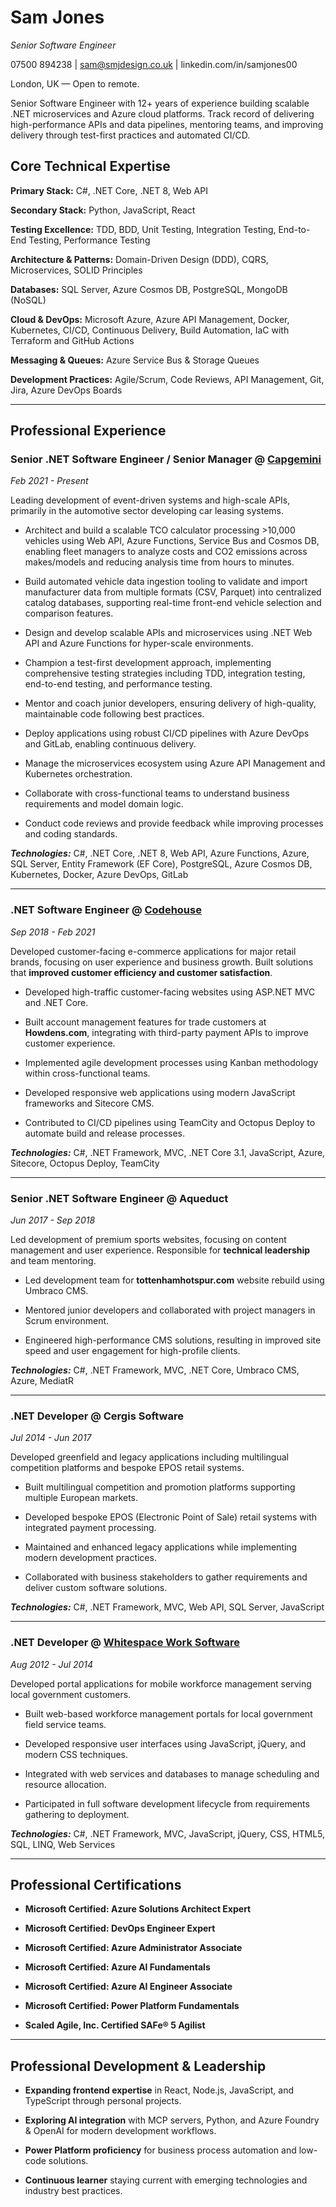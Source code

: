 # Sam Jones
_Senior Software Engineer_

07500 894238 | sam@smjdesign.co.uk | linkedin.com/in/samjones00

London, UK — Open to remote.

Senior Software Engineer with 12+ years of experience building scalable .NET microservices and Azure cloud platforms. Track record of delivering high-performance APIs and data pipelines, mentoring teams, and improving delivery through test-first practices and automated CI/CD.

## Core Technical Expertise

**Primary Stack:** C#, .NET Core, .NET 8, Web API

**Secondary Stack:** Python, JavaScript, React

**Testing Excellence:** TDD, BDD, Unit Testing, Integration Testing, End-to-End Testing, Performance Testing  

**Architecture & Patterns:** Domain-Driven Design (DDD), CQRS, Microservices, SOLID Principles

**Databases:** SQL Server, Azure Cosmos DB, PostgreSQL, MongoDB (NoSQL)  

**Cloud & DevOps:** Microsoft Azure, Azure API Management, Docker, Kubernetes, CI/CD, Continuous Delivery, Build Automation, IaC with Terraform and GitHub Actions

**Messaging & Queues:** Azure Service Bus & Storage Queues

**Development Practices:** Agile/Scrum, Code Reviews, API Management, Git, Jira, Azure DevOps Boards

---

## Professional Experience

### **Senior .NET Software Engineer / Senior Manager** @ [**Capgemini**](https://www.capgemini.com/) 
_Feb 2021 - Present_

Leading development of event-driven systems and high-scale APIs, primarily in the automotive sector developing car leasing systems.

- Architect and build a scalable TCO calculator processing >10,000 vehicles using Web API, Azure Functions, Service Bus and Cosmos DB, enabling fleet managers to analyze costs and CO2 emissions across makes/models and reducing analysis time from hours to minutes.

- Build automated vehicle data ingestion tooling to validate and import manufacturer data from multiple formats (CSV, Parquet) into centralized catalog databases, supporting real-time front-end vehicle selection and comparison features.

- Design and develop scalable APIs and microservices using .NET Web API and Azure Functions for hyper-scale environments.

- Champion a test-first development approach, implementing comprehensive testing strategies including TDD, integration testing, end-to-end testing, and performance testing.

- Mentor and coach junior developers, ensuring delivery of high-quality, maintainable code following best practices.

- Deploy applications using robust CI/CD pipelines with Azure DevOps and GitLab, enabling continuous delivery.

- Manage the microservices ecosystem using Azure API Management and Kubernetes orchestration.

- Collaborate with cross-functional teams to understand business requirements and model domain logic.

- Conduct code reviews and provide feedback while improving processes and coding standards.

_**Technologies:**_ C#, .NET Core, .NET 8, Web API, Azure Functions, Azure, SQL Server, Entity Framework (EF Core), PostgreSQL, Azure Cosmos DB, Kubernetes, Docker, Azure DevOps, GitLab

---

### **.NET Software Engineer** @ [**Codehouse**](https://www.codehousegroup.com/) 
_Sep 2018 - Feb 2021_

Developed customer-facing e-commerce applications for major retail brands, focusing on user experience and business growth. Built solutions that **improved customer efficiency and customer satisfaction**.

- Developed high-traffic customer-facing websites using ASP.NET MVC and .NET Core.

- Built account management features for trade customers at **Howdens.com**, integrating with third-party payment APIs to improve customer experience.

- Implemented agile development processes using Kanban methodology within cross-functional teams.

- Developed responsive web applications using modern JavaScript frameworks and Sitecore CMS.

- Contributed to CI/CD pipelines using TeamCity and Octopus Deploy to automate build and release processes.

_**Technologies:**_ C#, .NET Framework, MVC, .NET Core 3.1, JavaScript, Azure, Sitecore, Octopus Deploy, TeamCity

---

### **Senior .NET Software Engineer** @ **Aqueduct** 
_Jun 2017 - Sep 2018_

Led development of premium sports websites, focusing on content management and user experience. Responsible for **technical leadership** and team mentoring.

 - Led development team for **tottenhamhotspur.com** website rebuild using Umbraco CMS.

 - Mentored junior developers and collaborated with project managers in Scrum environment.

 - Engineered high-performance CMS solutions, resulting in improved site speed and user engagement for high-profile clients.

_**Technologies:**_ C#, .NET Framework, MVC, .NET Core, Umbraco CMS, Azure, MediatR

---

### **.NET Developer** @ **Cergis Software** 
_Jul 2014 - Jun 2017_

Developed greenfield and legacy applications including multilingual competition platforms and bespoke EPOS retail systems.

 - Built multilingual competition and promotion platforms supporting multiple European markets.

 - Developed bespoke EPOS (Electronic Point of Sale) retail systems with integrated payment processing.

 - Maintained and enhanced legacy applications while implementing modern development practices.

 - Collaborated with business stakeholders to gather requirements and deliver custom software solutions.

_**Technologies:**_ C#, .NET Framework, MVC, Web API, SQL Server, JavaScript

---

### **.NET Developer** @ [**Whitespace Work Software**](https://whitespacews.com/) 
_Aug 2012 - Jul 2014_

Developed portal applications for mobile workforce management serving local government customers.

 - Built web-based workforce management portals for local government field service teams.

 - Developed responsive user interfaces using JavaScript, jQuery, and modern CSS techniques.

 - Integrated with web services and databases to manage scheduling and resource allocation.

 - Participated in full software development lifecycle from requirements gathering to deployment.

_**Technologies:**_ C#, .NET Framework, MVC, JavaScript, jQuery, CSS, HTML5, SQL, LINQ, Web Services

---

## Professional Certifications

 - **Microsoft Certified: Azure Solutions Architect Expert**

 - **Microsoft Certified: DevOps Engineer Expert**

 - **Microsoft Certified: Azure Administrator Associate**

 - **Microsoft Certified: Azure AI Fundamentals**

 - **Microsoft Certified: Azure AI Engineer Associate**

 - **Microsoft Certified: Power Platform Fundamentals**

 - **Scaled Agile, Inc. Certified SAFe® 5 Agilist**

---

## Professional Development & Leadership

 - **Expanding frontend expertise** in React, Node.js, JavaScript, and TypeScript through personal projects.

 - **Exploring AI integration** with MCP servers, Python, and Azure Foundry & OpenAI for modern development workflows.

 - **Power Platform proficiency** for business process automation and low-code solutions.

 - **Continuous learner** staying current with emerging technologies and industry best practices.